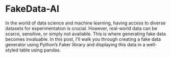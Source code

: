 # FakeData-AI
In the world of data science and machine learning, having access to diverse datasets for experimentation is crucial. However, real-world data can be scarce, sensitive, or simply not available. This is where generating fake data becomes invaluable. In this post, I’ll walk you through creating a fake data generator using Python’s Faker library and displaying this data in a well-styled table using pandas.
